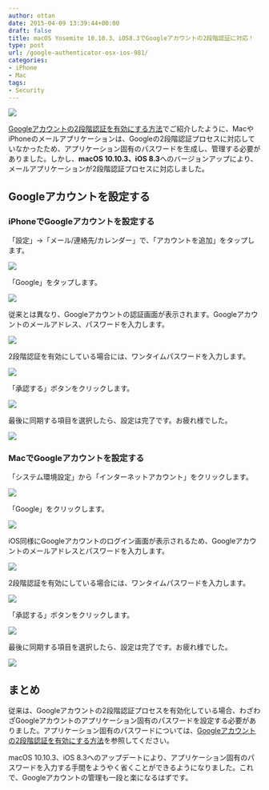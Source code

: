 ```yaml
---
author: ottan
date: 2015-04-09 13:39:44+00:00
draft: false
title: macOS Yosemite 10.10.3、iOS8.3でGoogleアカウントの2段階認証に対応！
type: post
url: /google-authenticator-osx-ios-981/
categories:
- iPhone
- Mac
tags:
- Security
---
```


![](/images/2015/04/150409-55267e6777a06.jpg)






[Googleアカウントの2段階認証を有効にする方法](https://ottan.xyz/google-two-step-authentication-890/)でご紹介したように、MacやiPhoneのメールアプリケーションは、Googleの2段階認証プロセスに対応していなかったため、アプリケーション固有のパスワードを生成し、管理する必要がありました。しかし、**macOS 10.10.3、iOS 8.3**へのバージョンアップにより、メールアプリケーションが2段階認証プロセスに対応しました。





## Googleアカウントを設定する





### iPhoneでGoogleアカウントを設定する





「設定」→「メール/連絡先/カレンダー」で、「アカウントを追加」をタップします。





![](/images/2015/04/150409-55267e6874365.png)






「Google」をタップします。





![](/images/2015/04/150409-55267e6ae7742.png)






従来とは異なり、Googleアカウントの認証画面が表示されます。Googleアカウントのメールアドレス、パスワードを入力します。





![](/images/2015/04/150409-55267e6fad5cb.png)






2段階認証を有効にしている場合には、ワンタイムパスワードを入力します。





![](/images/2015/04/150409-55267e731ecb1.png)






「承認する」ボタンをクリックします。





![](/images/2015/04/150409-55267e764fa29.png)






最後に同期する項目を選択したら、設定は完了です。お疲れ様でした。





![](/images/2015/04/150409-5526815c6111e.png)






### MacでGoogleアカウントを設定する





「システム環境設定」から「インターネットアカウント」をクリックします。





![](/images/2015/04/150409-55267e7a57f26.png)






「Google」をクリックします。





![](/images/2015/04/150409-55267e7ccb6e6.png)






iOS同様にGoogleアカウントのログイン画面が表示されるため、Googleアカウントのメールアドレスとパスワードを入力します。





![](/images/2015/04/150409-55267e7f2378a.png)






2段階認証を有効にしている場合には、ワンタイムパスワードを入力します。





![](/images/2015/04/150409-55267e8236479.png)






「承認する」ボタンをクリックします。





![](/images/2015/04/150409-55267e8578356.png)






最後に同期する項目を選択したら、設定は完了です。お疲れ様でした。





![](/images/2015/04/150409-55267e88b2146.png)






## まとめ





従来は、Googleアカウントの2段階認証プロセスを有効化している場合、わざわざGoogleアカウントのアプリケーション固有のパスワードを設定する必要がありました。アプリケーション固有のパスワードについては、[Googleアカウントの2段階認証を有効にする方法](https://ottan.xyz/google-two-step-authentication-890/)を参照してください。





macOS 10.10.3、iOS 8.3へのアップデートにより、アプリケーション固有のパスワードを入力する手間をようやく省くことができるようになりました。これで、Googleアカウントの管理も一段と楽になるはずです。
